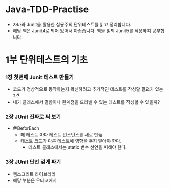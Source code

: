 # Java-TDD-Practise

- 자바와 Junit을 활용한 실용주의 단위테스트를 읽고 정리합니다.
- 해당 책은 Junit4로 되어 있어서 아쉽습니다. 책을 읽되 Junit5를 적용하여 공부합니다.

# 1부 단위테스트의 기초

### 1장 첫번째 Junit 테스트 만들기

- 코드가 정상적으로 동작하는지 확신하려고 추가적인 테스트를 작성할 필요가 있는가?
- 내가 클래스에서 결함이나 한계점을 드러낼 수 있는 테스트를 작성할 수 있을까?



### 2장 JUnit 진짜로 써 보기

- @BeforEach
  - 매 테스트 마다 테스트 인스턴스를 새로 만듦
  - 테스트 코드가 다른 테스트에 영향을 주지 말아야 한다.
    - 테스트 클래스에서는 static 변수 선언을 피해야 한다.

### 3장 JUnit 단언 깊게 파기

- 햄스크리트 라이브러리
- 해당 부분은 우테코에서 









